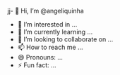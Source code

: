 jj- 👋 Hi, I’m @angeliquinha
- 👀 I’m interested in ...
- 🌱 I’m currently learning ...
- 💞️ I’m looking to collaborate on ...
- 📫 How to reach me ...
- 😄 Pronouns: ...
- ⚡ Fun fact: ...

<!---
angeliquinha/angeliquinha is a ✨ special ✨ repository because its `README.md` (this file) appears on your GitHub profile.
You can click the Preview link to take a look at your changes.
--->
